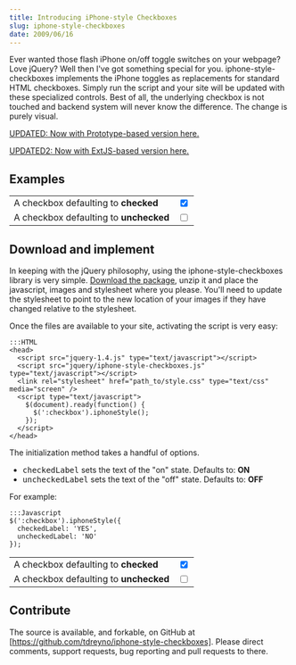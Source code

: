 ```yaml
---
title: Introducing iPhone-style Checkboxes
slug: iphone-style-checkboxes
date: 2009/06/16
---
```


[Prototype version]:    /2009/06/29/prototype-iphone-style-checkboxes.html
[ExtJS version]:        http://github.com/steelThread/ExtJs-ToggleSlide
[Download the package]: http://github.com/tdreyno/iphone-style-checkboxes/zipball/master
[https://github.com/tdreyno/iphone-style-checkboxes]: https://github.com/tdreyno/iphone-style-checkboxes

Ever wanted those flash iPhone on/off toggle switches on your webpage? Love jQuery? Well then I've got something special for you. iphone-style-checkboxes implements the iPhone toggles as replacements for standard HTML checkboxes. Simply run the script and your site will be updated with these specialized controls. Best of all, the underlying checkbox is not touched and backend system will never know the difference. The change is purely visual.

[UPDATED: Now with Prototype-based version here.][Prototype version]

[UPDATED2: Now with ExtJS-based version here.][ExtJS version]

Examples
--------

<div class='table'>
  <table>
    <tr>
      <td style='vertical-align: middle !important;'>
        A checkbox defaulting to <strong>checked</strong>
      </td>
      <td>
        <input checked='checked' class='normal' type='checkbox' />
      </td>
    </tr>
    <tr>
      <td style='vertical-align: middle !important;'>
        A checkbox defaulting to <strong>unchecked</strong>
      </td>
      <td>
        <input class='normal' type='checkbox' />
      </td>
    </tr>
  </table>
</div>
<script src='/iphone-style-checkboxes/jquery/jquery-1.4.js' type='text/javascript'></script>
<script src='/iphone-style-checkboxes/jquery/iphone-style-checkboxes.js' type='text/javascript'></script>
<link href='/iphone-style-checkboxes/style.css' media='screen' rel='stylesheet' type='text/css'>
<script type='text/javascript'>
  $('#post :checkbox.normal').iphoneStyle({ background: '#F9F3E8' });
</script>

Download and implement
----------------------

In keeping with the jQuery philosophy, using the iphone-style-checkboxes library is very simple.
[Download the package],
unzip it and place the javascript, images and stylesheet where you please. You'll need to update the stylesheet to point to the new location of your images if they have changed relative to the stylesheet.

Once the files are available to your site, activating the script is very easy:

    :::HTML
    <head>
      <script src="jquery-1.4.js" type="text/javascript"></script>
      <script src="jquery/iphone-style-checkboxes.js" type="text/javascript"></script>
      <link rel="stylesheet" href="path_to/style.css" type="text/css" media="screen" />
      <script type="text/javascript">
        $(document).ready(function() {
          $(':checkbox').iphoneStyle();
        });
      </script>
    </head>

The initialization method takes a handful of options.

<ul>
  <li><tt>checkedLabel</tt> sets the text of the "on" state. Defaults to: <strong>ON</strong></li>
  <li><tt>uncheckedLabel</tt> sets the text of the "off" state. Defaults to: <strong>OFF</strong></li>
</ul>

For example:

    :::Javascript
    $(':checkbox').iphoneStyle({
      checkedLabel: 'YES',
      uncheckedLabel: 'NO'
    });
    
<div class='table'>
  <table>
    <tr>
      <td style='vertical-align: middle !important;'>
        A checkbox defaulting to <strong>checked</strong>
      </td>
      <td>
        <input checked='checked' class='yesno' type='checkbox' />
      </td>
    </tr>
    <tr>
      <td style='vertical-align: middle !important;'>
        A checkbox defaulting to <strong>unchecked</strong>
      </td>
      <td>
        <input class='yesno' type='checkbox' />
      </td>
    </tr>
  </table>
</div>
<script type='text/javascript'>
  $('#post :checkbox.yesno').iphoneStyle({ checkedLabel: 'YES', uncheckedLabel: 'NO', background: '#F9F3E8' });
</script>

Contribute
----------

The source is available, and forkable, on GitHub at
[https://github.com/tdreyno/iphone-style-checkboxes].
Please direct comments, support requests, bug reporting and pull requests to there.
